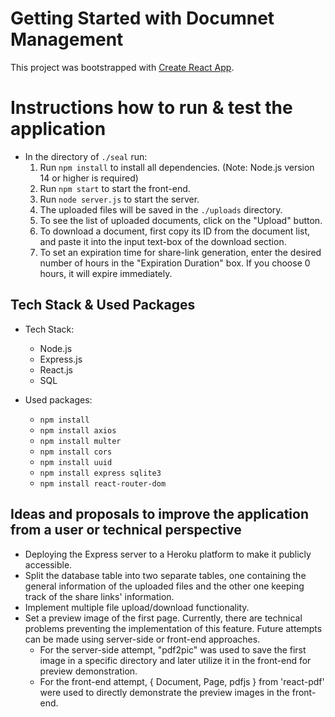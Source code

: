 # Getting Started with Documnet Management

This project was bootstrapped with [Create React App](https://github.com/facebook/create-react-app).

# Instructions how to run & test the application

- In the directory of `./seal` run:
  1. Run `npm install` to install all dependencies. (Note: Node.js version 14 or higher is required)
  2. Run `npm start` to start the front-end.
  3. Run `node server.js` to start the server.
  4. The uploaded files will be saved in the `./uploads` directory.
  5. To see the list of uploaded documents, click on the "Upload" button.
  6. To download a document, first copy its ID from the document list, and paste it into the input text-box of the download section.
  7. To set an expiration time for share-link generation, enter the desired number of hours in the "Expiration Duration" box. If you choose 0 hours, it will expire immediately.

## Tech Stack & Used Packages

- Tech Stack:
  + Node.js
  + Express.js
  + React.js
  + SQL

- Used packages:
  + `npm install`
  + `npm install axios`
  + `npm install multer`
  + `npm install cors`
  + `npm install uuid`
  + `npm install express sqlite3`
  + `npm install react-router-dom`

## Ideas and proposals to improve the application from a user or technical perspective

- Deploying the Express server to a Heroku platform to make it publicly accessible.
- Split the database table into two separate tables, one containing the general information of the uploaded files and the other one keeping track of the share links' information.
- Implement multiple file upload/download functionality.
- Set a preview image of the first page. Currently, there are technical problems preventing the implementation of this feature. Future attempts can be made using server-side or front-end approaches.
  - For the server-side attempt, "pdf2pic" was used to save the first image in a specific directory and later utilize it in the front-end for preview demonstration.
  - For the front-end attempt, { Document, Page, pdfjs } from 'react-pdf' were used to directly demonstrate the preview images in the front-end.
